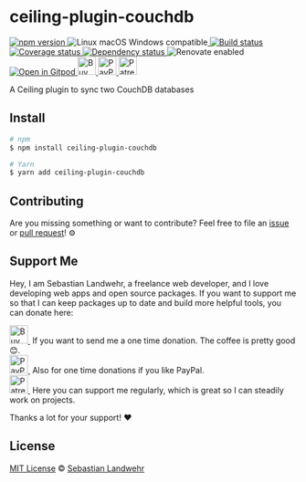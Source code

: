 <!-- TITLE/ -->
# ceiling-plugin-couchdb
<!-- /TITLE -->

<!-- BADGES/ -->
  <p>
    <a href="https://npmjs.org/package/ceiling-plugin-couchdb">
      <img
        src="https://img.shields.io/npm/v/ceiling-plugin-couchdb.svg"
        alt="npm version"
      >
    </a><img src="https://img.shields.io/badge/os-linux%20%7C%C2%A0macos%20%7C%C2%A0windows-blue" alt="Linux macOS Windows compatible"><a href="https://github.com/dword-design/ceiling-plugin-couchdb/actions">
      <img
        src="https://github.com/dword-design/ceiling-plugin-couchdb/workflows/build/badge.svg"
        alt="Build status"
      >
    </a><a href="https://codecov.io/gh/dword-design/ceiling-plugin-couchdb">
      <img
        src="https://codecov.io/gh/dword-design/ceiling-plugin-couchdb/branch/master/graph/badge.svg"
        alt="Coverage status"
      >
    </a><a href="https://david-dm.org/dword-design/ceiling-plugin-couchdb">
      <img src="https://img.shields.io/david/dword-design/ceiling-plugin-couchdb" alt="Dependency status">
    </a><img src="https://img.shields.io/badge/renovate-enabled-brightgreen" alt="Renovate enabled"><br/><a href="https://gitpod.io/#https://github.com/dword-design/ceiling-plugin-couchdb">
      <img src="https://gitpod.io/button/open-in-gitpod.svg" alt="Open in Gitpod">
    </a><a href="https://www.buymeacoffee.com/dword">
      <img
        src="https://www.buymeacoffee.com/assets/img/guidelines/download-assets-sm-2.svg"
        alt="Buy Me a Coffee"
        height="32"
      >
    </a><a href="https://paypal.me/SebastianLandwehr">
      <img
        src="https://dword-design.de/images/paypal.svg"
        alt="PayPal"
        height="32"
      >
    </a><a href="https://www.patreon.com/dworddesign">
      <img
        src="https://dword-design.de/images/patreon.svg"
        alt="Patreon"
        height="32"
      >
    </a>
</p>
<!-- /BADGES -->

<!-- DESCRIPTION/ -->
A Ceiling plugin to sync two CouchDB databases
<!-- /DESCRIPTION -->

<!-- INSTALL/ -->
## Install

```bash
# npm
$ npm install ceiling-plugin-couchdb

# Yarn
$ yarn add ceiling-plugin-couchdb
```
<!-- /INSTALL -->

<!-- LICENSE/ -->
## Contributing

Are you missing something or want to contribute? Feel free to file an [issue](https://github.com/dword-design/ceiling-plugin-couchdb/issues) or [pull request](https://github.com/dword-design/ceiling-plugin-couchdb/pulls)! ⚙️

## Support Me

Hey, I am Sebastian Landwehr, a freelance web developer, and I love developing web apps and open source packages. If you want to support me so that I can keep packages up to date and build more helpful tools, you can donate here:

<p>
  <a href="https://www.buymeacoffee.com/dword">
    <img
      src="https://www.buymeacoffee.com/assets/img/guidelines/download-assets-sm-2.svg"
      alt="Buy Me a Coffee"
      height="32"
    >
  </a>&nbsp;If you want to send me a one time donation. The coffee is pretty good 😊.<br/>
  <a href="https://paypal.me/SebastianLandwehr">
    <img
      src="https://dword-design.de/images/paypal.svg"
      alt="PayPal"
      height="32"
    >
  </a>&nbsp;Also for one time donations if you like PayPal.<br/>
  <a href="https://www.patreon.com/dworddesign">
    <img
      src="https://dword-design.de/images/patreon.svg"
      alt="Patreon"
      height="32"
    >
  </a>&nbsp;Here you can support me regularly, which is great so I can steadily work on projects.
</p>

Thanks a lot for your support! ❤️

## License

[MIT License](https://opensource.org/licenses/MIT) © [Sebastian Landwehr](https://dword-design.de)
<!-- /LICENSE -->
